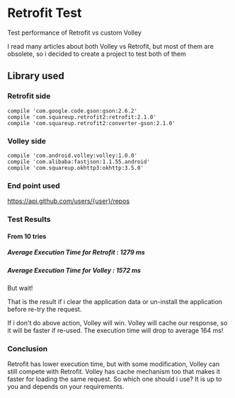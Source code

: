 # Retrofit Test

Test performance of Retrofit vs custom Volley

I read many articles about both Volley vs Retrofit, but most of them are obsolete, so i decided to create a project to test both of them

## Library used

### Retrofit side
```
compile 'com.google.code.gson:gson:2.6.2'
compile 'com.squareup.retrofit2:retrofit:2.1.0'
compile 'com.squareup.retrofit2:converter-gson:2.1.0'
```
### Volley side
```
compile 'com.android.volley:volley:1.0.0'
compile 'com.alibaba:fastjson:1.1.55.android'
compile 'com.squareup.okhttp3:okhttp:3.5.0'
```
### End point used
https://api.github.com/users/{user}/repos

### Test Results
#### From 10 tries
##### Average Execution Time for Retrofit : 1279 ms
##### Average Execution Time for Volley : 1572 ms

But wait!

That is the result if i clear the application data or un-install the application before re-try the request.

If i don't do above action, Volley will win. Volley will cache our response, so it will be faster if re-used. The execution time will drop to average 164 ms!

### Conclusion
Retrofit has lower execution time, but with some modification, Volley can still compete with Retrofit. Volley has cache mechanism too that makes it faster for loading the same request. So which one should i use? It is up to you and depends on your requirements.
